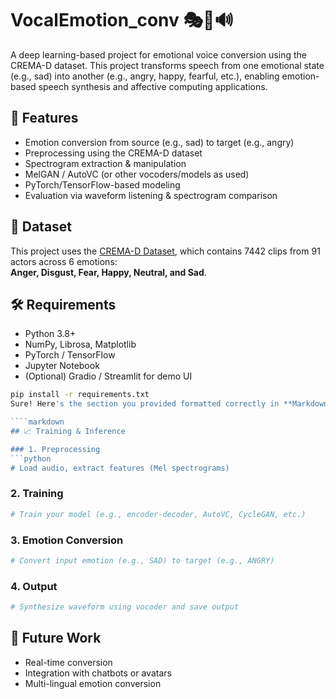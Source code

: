 # VocalEmotion_conv 🎭🔁🔊

A deep learning-based project for emotional voice conversion using the CREMA-D dataset. This project transforms speech from one emotional state (e.g., sad) into another (e.g., angry, happy, fearful, etc.), enabling emotion-based speech synthesis and affective computing applications.

## 🚀 Features

- Emotion conversion from source (e.g., sad) to target (e.g., angry)
- Preprocessing using the CREMA-D dataset
- Spectrogram extraction & manipulation
- MelGAN / AutoVC (or other vocoders/models as used)
- PyTorch/TensorFlow-based modeling
- Evaluation via waveform listening & spectrogram comparison

## 📂 Dataset

This project uses the [CREMA-D Dataset](https://zenodo.org/record/3666821), which contains 7442 clips from 91 actors across 6 emotions:  
**Anger, Disgust, Fear, Happy, Neutral, and Sad**.

## 🛠️ Requirements

- Python 3.8+
- NumPy, Librosa, Matplotlib
- PyTorch / TensorFlow
- Jupyter Notebook
- (Optional) Gradio / Streamlit for demo UI

```bash
pip install -r requirements.txt
Sure! Here's the section you provided formatted correctly in **Markdown** for your GitHub `README.md`:

````markdown
## 📈 Training & Inference

### 1. Preprocessing
```python
# Load audio, extract features (Mel spectrograms)
````

### 2. Training

```python
# Train your model (e.g., encoder-decoder, AutoVC, CycleGAN, etc.)
```

### 3. Emotion Conversion

```python
# Convert input emotion (e.g., SAD) to target (e.g., ANGRY)
```

### 4. Output

```python
# Synthesize waveform using vocoder and save output
```


## 🧠 Future Work

* Real-time conversion
* Integration with chatbots or avatars
* Multi-lingual emotion conversion

